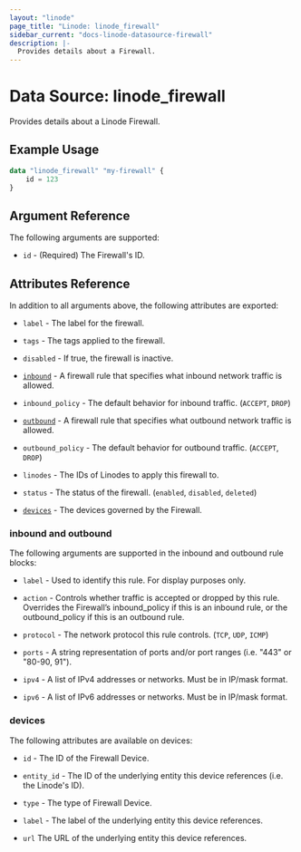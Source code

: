 ```yaml
---
layout: "linode"
page_title: "Linode: linode_firewall"
sidebar_current: "docs-linode-datasource-firewall"
description: |-
  Provides details about a Firewall.
---
```


# Data Source: linode\_firewall

Provides details about a Linode Firewall.

## Example Usage

```terraform
data "linode_firewall" "my-firewall" {
    id = 123
}
```

## Argument Reference

The following arguments are supported:

* `id` - (Required) The Firewall's ID.

## Attributes Reference

In addition to all arguments above, the following attributes are exported:

* `label` - The label for the firewall.

* `tags` - The tags applied to the firewall.

* `disabled` - If true, the firewall is inactive.

* [`inbound`](#inbound-and-outbound) - A firewall rule that specifies what inbound network traffic is allowed.

* `inbound_policy` - The default behavior for inbound traffic. (`ACCEPT`, `DROP`)

* [`outbound`](#inbound-and-outbound) - A firewall rule that specifies what outbound network traffic is allowed.

* `outbound_policy` - The default behavior for outbound traffic. (`ACCEPT`, `DROP`)

* `linodes` - The IDs of Linodes to apply this firewall to.

* `status` - The status of the firewall. (`enabled`, `disabled`, `deleted`)

* [`devices`](#devices) - The devices governed by the Firewall.

### inbound and outbound

The following arguments are supported in the inbound and outbound rule blocks:

* `label` - Used to identify this rule. For display purposes only.

* `action` - Controls whether traffic is accepted or dropped by this rule. Overrides the Firewall’s inbound_policy if this is an inbound rule, or the outbound_policy if this is an outbound rule.

* `protocol` - The network protocol this rule controls. (`TCP`, `UDP`, `ICMP`)

* `ports` - A string representation of ports and/or port ranges (i.e. "443" or "80-90, 91").

* `ipv4` - A list of IPv4 addresses or networks. Must be in IP/mask format.

* `ipv6` - A list of IPv6 addresses or networks. Must be in IP/mask format.

### devices

The following attributes are available on devices:

* `id` - The ID of the Firewall Device.

* `entity_id` - The ID of the underlying entity this device references (i.e. the Linode's ID).

* `type` - The type of Firewall Device.

* `label` - The label of the underlying entity this device references.

* `url` The URL of the underlying entity this device references.
